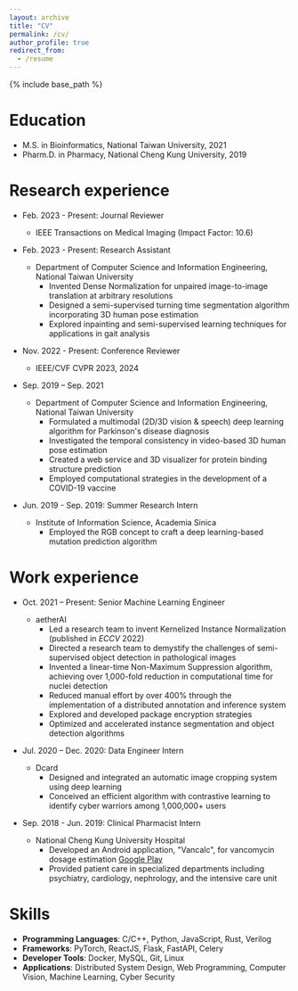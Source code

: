 ```yaml
---
layout: archive
title: "CV"
permalink: /cv/
author_profile: true
redirect_from:
  - /resume
---
```


{% include base_path %}

Education
======
* M.S. in Bioinformatics, National Taiwan University, 2021
* Pharm.D. in Pharmacy, National Cheng Kung University, 2019

Research experience
======
* Feb. 2023 - Present: Journal Reviewer
  * IEEE Transactions on Medical Imaging (Impact Factor: 10.6)

* Feb. 2023 - Present: Research Assistant
  * Department of Computer Science and Information Engineering, National Taiwan University
    * Invented Dense Normalization for unpaired image-to-image translation at arbitrary resolutions
    * Designed a semi-supervised turning time segmentation algorithm incorporating 3D human pose estimation
    * Explored inpainting and semi-supervised learning techniques for applications in gait analysis

* Nov. 2022 - Present: Conference Reviewer
  * IEEE/CVF CVPR 2023, 2024

* Sep. 2019 – Sep. 2021
  * Department of Computer Science and Information Engineering, National Taiwan University
    * Formulated a multimodal (2D/3D vision & speech) deep learning algorithm for Parkinson's disease diagnosis
    * Investigated the temporal consistency in video-based 3D human pose estimation
    * Created a web service and 3D visualizer for protein binding structure prediction
    * Employed computational strategies in the development of a COVID-19 vaccine

* Jun. 2019 - Sep. 2019: Summer Research Intern
  * Institute of Information Science, Academia Sinica
    * Employed the RGB concept to craft a deep learning-based mutation prediction algorithm

Work experience
======
* Oct. 2021 – Present: Senior Machine Learning Engineer
  * aetherAI
    * Led a research team to invent Kernelized Instance Normalization (published in *ECCV* 2022)
    * Directed a research team to demystify the challenges of semi-supervised object detection in pathological images
    * Invented a linear-time Non-Maximum Suppression algorithm, achieving over 1,000-fold reduction in computational time for nuclei detection
    * Reduced manual effort by over 400% through the implementation of a distributed annotation and inference system
    * Explored and developed package encryption strategies
    * Optimized and accelerated instance segmentation and object detection algorithms

* Jul. 2020 – Dec. 2020: Data Engineer Intern
  * Dcard
    * Designed and integrated an automatic image cropping system using deep learning
    * Conceived an efficient algorithm with contrastive learning to identify cyber warriors among 1,000,000+ users

* Sep. 2018 - Jun. 2019: Clinical Pharmacist Intern
  * National Cheng Kung University Hospital
    * Developed an Android application, "Vancalc", for vancomycin dosage estimation [Google Play](https://play.google.com/store/apps/details?id=com.kaminyou.vancalc3)
    * Provided patient care in specialized departments including psychiatry, cardiology, nephrology, and the intensive care unit

Skills
======
* **Programming Languages**: C/C++, Python, JavaScript, Rust, Verilog
* **Frameworks**: PyTorch, ReactJS, Flask, FastAPI, Celery
* **Developer Tools**: Docker, MySQL, Git, Linux
* **Applications**: Distributed System Design, Web Programming, Computer Vision, Machine Learning, Cyber Security

<!-- Publications
======
  <ul>{% for post in site.publications %}
    {% include archive-single-cv.html %}
  {% endfor %}</ul> -->
  
<!-- Talks
======
  <ul>{% for post in site.talks %}
    {% include archive-single-talk-cv.html %}
  {% endfor %}</ul> -->
  
<!-- Teaching
======
  <ul>{% for post in site.teaching %}
    {% include archive-single-cv.html %}
  {% endfor %}</ul> -->
  
<!-- Service and leadership
======
* Currently signed in to 43 different slack teams -->
